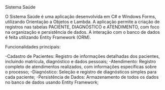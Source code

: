 Sistema Saúde

O Sistema Saúde é uma aplicação desenvolvida em C# e Windows Forms, utilizando Orientação a Objetos e Lambda. A aplicação permite a criação de registros nas tabelas PACIENTE, DIAGNÓSTICO e ATENDIMENTO, com foco na organização e persistência de dados. A interação com o banco de dados é feita utilizando Entity Framework (ORM).

Funcionalidades principais:

-Cadastro de Pacientes: Registro de informações detalhadas dos pacientes, incluindo matrícula, diagnóstico e dados pessoais;
-Atendimento: Registro completo de atendimentos realizados, com informações específicas sobre o processo;
-Diagnóstico: Seleção e registro de diagnósticos simples para cada paciente;
-Persistência de Dados: Armazenamento de todos os dados no banco de dados usando Entity Framework;
